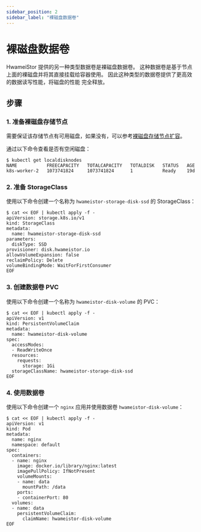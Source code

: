 ```yaml
---
sidebar_position: 2
sidebar_label: "裸磁盘数据卷"
---
```


# 裸磁盘数据卷

HwameiStor 提供的另一种类型数据卷是裸磁盘数据卷。
这种数据卷是基于节点上面的裸磁盘并将其直接挂载给容器使用。
因此这种类型的数据卷提供了更高效的数据读写性能，将磁盘的性能
完全释放。

## 步骤

### 1. 准备裸磁盘存储节点

需要保证该存储节点有可用磁盘，如果没有，可以参考[裸磁盘存储节点扩容](../node_expansion/disk_nodes.md)。

通过以下命令查看是否有空闲磁盘：

```shell
$ kubectl get localdisknodes
NAME           FREECAPACITY   TOTALCAPACITY   TOTALDISK   STATUS   AGE
k8s-worker-2   1073741824     1073741824      1           Ready    19d
```

### 2. 准备 StorageClass

使用以下命令创建一个名称为 `hwameistor-storage-disk-ssd` 的 StorageClass：

```console
$ cat << EOF | kubectl apply -f - 
apiVersion: storage.k8s.io/v1
kind: StorageClass
metadata:  
  name: hwameistor-storage-disk-ssd
parameters:
  diskType: SSD
provisioner: disk.hwameistor.io
allowVolumeExpansion: false
reclaimPolicy: Delete
volumeBindingMode: WaitForFirstConsumer
EOF 
```

### 3. 创建数据卷 PVC

使用以下命令创建一个名称为 `hwameistor-disk-volume` 的 PVC：

```console
$ cat << EOF | kubectl apply -f -
apiVersion: v1
kind: PersistentVolumeClaim
metadata:
  name: hwameistor-disk-volume
spec:
  accessModes:
  - ReadWriteOnce
  resources:
    requests:
      storage: 1Gi
  storageClassName: hwameistor-storage-disk-ssd
EOF
```

### 4. 使用数据卷

使用以下命令创建一个 `nginx` 应用并使用数据卷 `hwameistor-disk-volume`：

```console
$ cat << EOF | kubectl apply -f -
apiVersion: v1
kind: Pod
metadata:
  name: nginx
  namespace: default
spec:
  containers:
  - name: nginx
    image: docker.io/library/nginx:latest
    imagePullPolicy: IfNotPresent
    volumeMounts:
    - name: data
      mountPath: /data
    ports:
    - containerPort: 80
  volumes:
  - name: data
    persistentVolumeClaim:
      claimName: hwameistor-disk-volume
EOF
```
